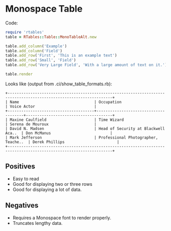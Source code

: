 # Monospace Table

Code:

```ruby
require 'rtables'
table = RTables::Table::MonoTableAlt.new

table.add_column('Example')
table.add_column('Field')
table.add_row('First', 'This is an example text')
table.add_row('Small', 'Field')
table.add_row('Very Large Field', 'With a large amount of text on it.')

table.render
```

Looks like (output from .ci/show_table_formats.rb):
```
+--------------------------------------------------------------------------------------------------------------------+
| Name                                 | Occupation                           | Voice Actor                          |
+--------------------------------------+--------------------------------------+--------------------------------------+
| Maxine Caulfield                     | Time Wizard                          | Serena de Mouroux                    |
| David N. Madsen                      | Head of Security at Blackwell Aca..  | Don McManus                          |
| Mark Jefferson                       | Professional Photographer, Teache..  | Derek Phillips                       |
+--------------------------------------------------------------------------------------------------------------------+
```

## Positives

- Easy to read
- Good for displaying two or three rows
- Good for displaying a lot of data.

## Negatives

- Requires a Monospace font to render properly.
- Truncates lengthy data.
